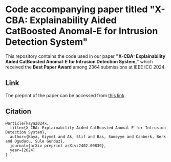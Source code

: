 # Code accompanying paper titled "X-CBA: Explainability Aided CatBoosted Anomal-E for Intrusion Detection System"

This repository contains the code used in our paper **"X-CBA: Explainability Aided CatBoosted Anomal-E for Intrusion Detection System,"** which received the **Best Paper Award** among 2364 submissions at IEEE ICC 2024.


## Link
The preprint of the paper can be accessed from [this link](https://arxiv.org/pdf/2402.00839).


## Citation

```
@article{kaya2024x,
  title={X-CBA: Explainability Aided CatBoosted Anomal-E for Intrusion Detection System},
  author={Kaya, Kiymet and Ak, Elif and Bas, Sumeyye and Canberk, Berk and Oguducu, Sule Gunduz},
  journal={arXiv preprint arXiv:2402.00839},
  year={2024}
}
```
